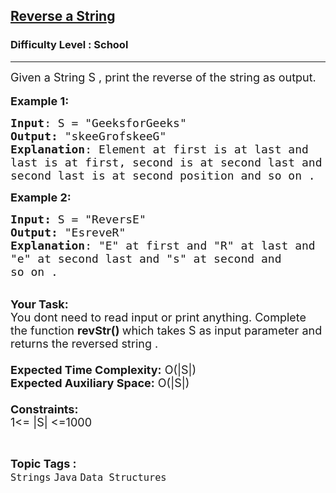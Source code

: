 <h2><a href="https://www.geeksforgeeks.org/problems/java-reverse-a-string0416/1?page=1&sprint=f0195e7e1a6d57ae8ee656bc6ce38efe&sortBy=submissions">Reverse a String</a></h2><h3>Difficulty Level : School</h3><hr><div class="problems_problem_content__Xm_eO"><p><span style="font-size:18px">Given a String S , print the reverse of the string as output.</span><br>
<br>
<span style="font-size:18px"><strong>Example 1:</strong></span></p>

<pre><span style="font-size:18px"><strong>Input</strong>: S = "GeeksforGeeks</span><span style="font-size:18px">"
<strong>Output:</strong>&nbsp;"skeeGrofskeeG</span><span style="font-size:18px">"&nbsp;
<strong>Explanation</strong>: Element at first is at last and
last is at first, second is at second last and 
second last is at second position and so on .
</span></pre>

<p><span style="font-size:18px"><strong>Example 2:</strong></span></p>

<pre><span style="font-size:18px"><strong>Input: </strong>S = "ReversE"
<strong>Output:&nbsp;</strong>"EsreveR"
<strong>Explanation</strong>: "E" at first and "R" at last and
"e" at second last and "s" at second and
so on .</span></pre>

<p><br>
<span style="font-size:18px"><strong>Your Task:&nbsp;&nbsp;</strong><br>
You dont need to read input or print anything. Complete the function <strong>revStr</strong><strong>()&nbsp;</strong>which takes S&nbsp;as input parameter and returns the reversed string .<br>
<br>
<strong>Expected Time Complexity:</strong> O(|S|)<br>
<strong>Expected Auxiliary Space:</strong> O(|S|)<br>
<br>
<strong>Constraints:</strong><br>
1&lt;= |S|&nbsp;&lt;=1000</span></p>
</div><br><p><span style=font-size:18px><strong>Topic Tags : </strong><br><code>Strings</code>&nbsp;<code>Java</code>&nbsp;<code>Data Structures</code>&nbsp;